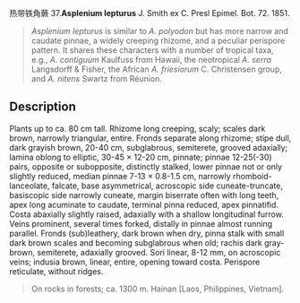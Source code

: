 热带铁角蕨
37.**Asplenium lepturus** J. Smith ex C. Presl Epimel. Bot. 72. 1851.

> *Asplenium lepturus* is similar to *A. polyodon* but has more narrow and caudate pinnae, a widely creeping rhizome, and a peculiar perispore pattern. It shares these characters with a number of tropical taxa, e.g., *A. contiguum* Kaulfuss from Hawaii, the neotropical *A. serra* Langsdorff &amp; Fisher, the African *A. friesiorum* C. Christensen group, and *A. nitens* Swartz from Réunion.


## Description
Plants up to ca. 80 cm tall. Rhizome long creeping, scaly; scales dark brown, narrowly triangular, entire. Fronds separate along rhizome; stipe dull, dark grayish brown, 20-40 cm, subglabrous, semiterete, grooved adaxially; lamina oblong to elliptic, 30-45 × 12-20 cm, pinnate; pinnae 12-25(-30) pairs, opposite or subopposite, distinctly stalked, lower pinnae not or only slightly reduced, median pinnae 7-13 × 0.8-1.5 cm, narrowly rhomboid-lanceolate, falcate, base asymmetrical, acroscopic side cuneate-truncate, basiscopic side narrowly cuneate, margin biserrate often with long teeth, apex long acuminate to caudate, terminal pinna reduced, apex pinnatifid. Costa abaxially slightly raised, adaxially with a shallow longitudinal furrow. Veins prominent, several times forked, distally in pinnae almost running parallel. Fronds (sub)leathery, dark brown when dry, pinna stalk with small dark brown scales and becoming subglabrous when old; rachis dark gray-brown, semiterete, adaxially grooved. Sori linear, 8-12 mm, on acroscopic veins; indusia brown, linear, entire, opening toward costa. Perispore reticulate, without ridges.


> On rocks in forests; ca. 1300 m. Hainan [Laos, Philippines, Vietnam].

